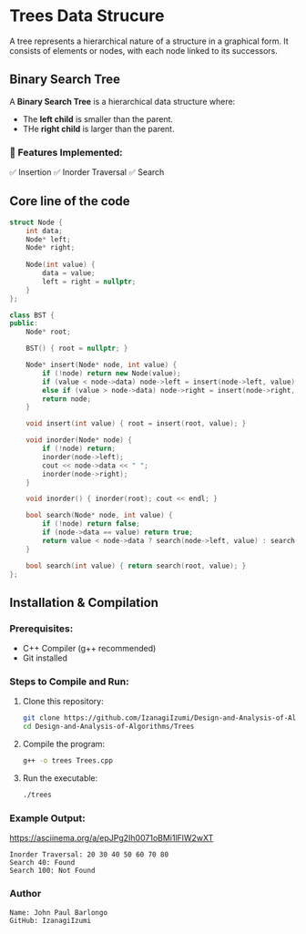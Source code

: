 # Trees Data Strucure
A tree represents a hierarchical nature of a structure in a
graphical form. It consists of elements or nodes, with each
node linked to its successors.

## Binary Search Tree

A **Binary Search Tree** is a hierarchical data structure where:
- The **left child** is smaller than the parent.
- THe **right child** is larger than the parent.

### 📌 Features Implemented:
✅ Insertion
✅ Inorder Traversal
✅ Search

## Core line of the code
```cpp
struct Node {
    int data;
    Node* left;
    Node* right;
    
    Node(int value) {
        data = value;
        left = right = nullptr;
    }
};

class BST {
public:
    Node* root;

    BST() { root = nullptr; }

    Node* insert(Node* node, int value) {
        if (!node) return new Node(value);
        if (value < node->data) node->left = insert(node->left, value);
        else if (value > node->data) node->right = insert(node->right, value);
        return node;
    }

    void insert(int value) { root = insert(root, value); }

    void inorder(Node* node) {
        if (!node) return;
        inorder(node->left);
        cout << node->data << " ";
        inorder(node->right);
    }

    void inorder() { inorder(root); cout << endl; }

    bool search(Node* node, int value) {
        if (!node) return false;
        if (node->data == value) return true;
        return value < node->data ? search(node->left, value) : search(node->right, value);
    }

    bool search(int value) { return search(root, value); }
};
```

## Installation & Compilation
### Prerequisites:
- C++ Compiler (g++ recommended)
- Git installed

### Steps to Compile and Run:
1. Clone this repository:
   ```sh
   git clone https://github.com/IzanagiIzumi/Design-and-Analysis-of-Algorithms.git
   cd Design-and-Analysis-of-Algorithms/Trees

2. Compile the program:
   ```sh
   g++ -o trees Trees.cpp

3. Run the executable:
   ```sh
   ./trees

### Example Output:

   https://asciinema.org/a/epJPg2Ih0071oBMi1lFlW2wXT

    Inorder Traversal: 20 30 40 50 60 70 80 
    Search 40: Found
    Search 100: Not Found

### Author

    Name: John Paul Barlongo
    GitHub: IzanagiIzumi